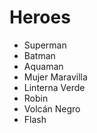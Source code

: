 # Heroes

* Superman
* Batman
* Aquaman
* Mujer Maravilla
* Linterna Verde
* Robin
* Volcán Negro
* Flash
